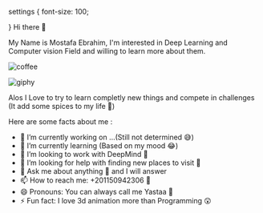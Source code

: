 settings {
font-size: 100;

}
Hi there 👋 
 
My Name is Mostafa Ebrahim, I'm interested in Deep Learning and Computer vision Field and willing to learn more about them.

![coffee](https://user-images.githubusercontent.com/88105870/190959072-59116274-2bfa-46fa-94cf-dbe57fc1e8d4.gif)

![giphy](https://user-images.githubusercontent.com/88105870/190959079-6fedafb0-b2ea-49b8-8030-30749b3dcac1.gif)

Alos I Love to try to learn completly new things and compete in challenges (It add some spices to my life 🤪)

Here are some facts about me :

- 🔭 I’m currently working on ...(Still not determined 😅)
- 🌱 I’m currently learning (Based on my mood 😂)
- 👯 I’m looking to work with DeepMind 🧐
- 🤔 I’m looking for help with finding new places to visit 🤯
- 💬 Ask me about anything 🥰 and I will answer 
- 📫 How to reach me: +201150942306 🤙
- 😄 Pronouns: You can always call me Yastaa 🤣
- ⚡ Fun fact: I love 3d animation more than Programming 😲
